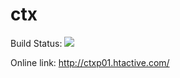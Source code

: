 # ctx
Build Status: <img src="https://hdthuan.visualstudio.com/_apis/public/build/definitions/28679d48-02de-4f90-ae53-2b9fe78a7e59/6/badge"/>

Online link: http://ctxp01.htactive.com/
